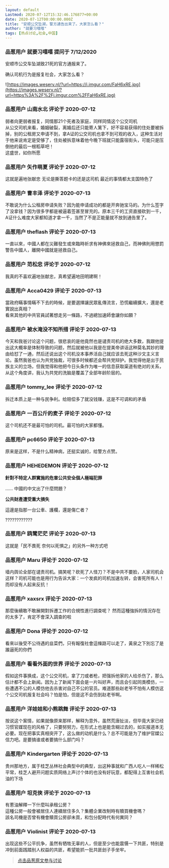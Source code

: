 ```yaml
---
layout: default
Lastmod: 2020-07-12T15:32:46.176877+00:00
date: 2020-07-12T00:00:00.000Z
title: "安顺公交坠湖，警方通告出来了。大家怎么看？"
author: "就要习嘻嘻"
tags: [热点讨论,社会,中国]
---
```



### 品葱用户 **就要习嘻嘻** 提问于 7/12/2020
    
安顺市公交车坠湖致21死的官方通报来了。  
  
确认司机行为是报复社会，大家怎么看？  
  
![https://images.weserv.nl/?url=https://i.imgur.com/FaH6xRE.jpg](https://images.weserv.nl/?url=https%3A%2F%2Fi.imgur.com%2FFaH6xRE.jpg)
    
                

### 品葱用户 **山南水北** 评论于 2020-07-12
        
弱者向更弱者报复，同情那21个死者及家庭，同样同情这个公交司机  
从公交司机来看，婚姻破裂，离婚后还只能寄人篱下，好不容易获得的住处要被拆掉，别的公租房又申请不到，拿A证的公交司机也拿不到可观的收入，这种生活对于他来说肯定是受够了，住处被拆意味着他今晚下班就只能露宿街头，可能只是压倒他的最后一根稻草吧！  
这盛世，如你所愿
        
                

### 品葱用户 **矢作萌夏** 评论于 2020-07-12
        
这就是遍地张献忠 无论是撕答题卡的还是这司机 最近的事情都太支国特色了
        
                

### 品葱用户 **曹丰泽** 评论于 2020-07-13
        
不敢说为什么公租房申请失败？因为能申请成功的都是开奔驰宝马的。为什么签字了没拿钱？因为很多字都是被逼着签甚至冒充的。原本三千的工资直接砍到一千，A证什么难度大家都知道才拿一千，当然了不是正能量就不放到通告里了。
        
                

### 品葱用户 **theflash** 评论于 2020-07-13
        
一直以來，中國人都在災難發生或來臨時祈求有神佛來拯救自己，而神佛則用懲罰警告中國人，離開中國就是拯救自己。
        
                

### 品葱用户 **范松忠** 评论于 2020-07-12
        
我真的不喜欢遍地张献忠，真希望遍地田明建啊！
        
                

### 品葱用户 **Acca0429** 评论于 2020-07-13
        
當政府瞞事情瞞不下去的時候，是要選擇讓民眾亂傳流言，恐慌繼續擴大，還是老實說出真相？  
看來其他的中共官員試著想走另一條路，不過總加速師會讓你如願？
        
                

### 品葱用户 **被水淹没不知所措** 评论于 2020-07-13
        
今天和我爸讨论这个问题，很悲哀的是他竟然也是谴责司机的绝大多数，我跟他提出这大概率是体制导致的问题，然后就被他以我是在提美帝讲话这种莫名其妙的理由给怼了一通，然后还说出这个司机没本事养活自己就应该去死这种沙文主义言论。虽然我爸也认为共党独裁，可很多时候都还会帮共党辩护。我觉得他是出于民族主义的立场，但我觉得和他把今日头条作为唯一的信息获取渠道有绝对的关系，从这个角度讲，我认为共党的洗脑是覆盖了全部年龄阶层的。
        
                

### 品葱用户 **tommy_lee** 评论于 2020-07-12
        
拆迁本质上是一种与民争利。给赔偿多了就没钱赚，这是不可调和的矛盾
        
                

### 品葱用户 **一百公斤的麦子** 评论于 2020-07-12
        
这个司机还不是最可怕的司机。最可怕的大家都懂。
        
                

### 品葱用户 **pc6650** 评论于 2020-07-13
        
原来是这样，不是什么精神病，还挺实诚的，给警方点赞。
        
                

### 品葱用户 **HEHEDEMON** 评论于 2020-07-12
        
**針對不特定人群實施的危害公共安全個人極端犯罪**  
  
...... 中國的中文出了什麼問題？  
  
**公共財產遭受重大損失**  
  
這邊是指那一台公車、護欄，還是傷亡者？  
  
  
  
????????????
        
                

### 品葱用户 **鸥鹭茫茫** 评论于 2020-07-13
        
这就是「民不畏死 奈何以死惧之」的另外一种方式吧
        
                

### 品葱用户 **Maru** 评论于 2020-07-12
        
墙内舆论全部在谴责司机。搞笑呢？砍死了人怪刀？不是中共不要脸，人家司机会这样？司机可能也是用行为告诉大家：一个发疯的司机加速左转，会害死所有人！而却没有人起来反抗！
        
                

### 品葱用户 **xaxsrx** 评论于 2020-07-13
        
那麼後續敢不敢展開對拆遷工作的合規性進行調查呢？ 然而這種強拆的情況存在的太多了，肯定不會深入調查的啦
        
                

### 品葱用户 **Dona** 评论于 2020-07-12
        
看來以後受不公待遇的韭菜們，只有報復社會這條路可以走了，黃泉之下別忘了是誰逼死的你們
        
                

### 品葱用户 **看看外面的世界** 评论于 2020-07-13
        
假如这件事换成，这个公交司机，拿了刀或者枪，把强拆他家的人给杀伤了，那么估计都不会上新闻。因为上了新闻下面会是一片叫好声，而且会引起同类模仿，一些遭遇不公的人模仿他去杀害对自己不公的官员。难道那些赵老爷不怕有人模仿这个公交司机报复社会吗？怕是怕，但是这不会伤到赵老爷啊。
        
                

### 品葱用户 **洋娃娃和小熊跳舞** 评论于 2020-07-13
        
按说这个案情，如果就像原来那样，解释为意外，虽然荒唐扯淡，但毕竟大家已经习惯官媒现在的风格了，只要努努力，在形式上也是能含糊过去的，如实报道本无必要。现在把事实真相突开了，这么做的动机是什么？总不可能是为了维护官媒公信力吧。是要搞谁或者要搞什么部门吗？
        
                

### 品葱用户 **Kindergarten** 评论于 2020-07-13
        
贵州那地方，属于桂芝丛林社会典型中的典型，出这种事就和广西人吃人一样稀松平常，桂芝人避开问题实质网络上声讨个体的也没有好玩意，都配得上互害社会机油的下场
        
                

### 品葱用户 **坦克俠** 评论于 2020-07-13
        
有蔥油解釋一下什麼叫承租公房？  
這種公房一般會被居住人連續居住多久？集體企業改制時有贖買機會嗎？  
該名司機是否曾有機會贖買公房卻未買，和包分配時代有何異同？
        
                

### 品葱用户 **Violinist** 评论于 2020-07-13
        
出现这些不公平抗争，虽然有牺牲无辜的人，但是至少也能震慑一下共匪，特别是冲到前面践踏别人权益的共匪，希望能抓一批共匪刽子手坐牢。
        
                





> [点击品葱原文参与讨论](https://pincong.rocks/question/28418)

